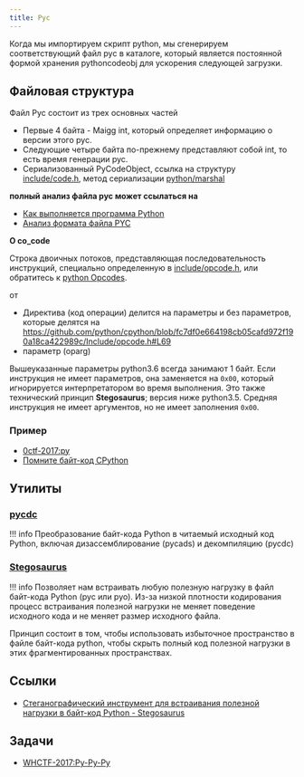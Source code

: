 ```yaml
---
title: Pyc
---
```


Когда мы импортируем скрипт python, мы сгенерируем соответствующий файл pyc в каталоге, который является постоянной
формой хранения pythoncodeobj для ускорения следующей загрузки.

## Файловая структура

Файл Pyc состоит из трех основных частей

- Первые 4 байта - Maigg int, который определяет информацию о версии этого pyc.
- Следующие четыре байта по-прежнему представляют собой int, то есть время генерации pyc.
- Сериализованный PyCodeObject, ссылка на структуру 
  [include/code.h](<https://github.com/python/cpython/blob/master/Include/code.h>), метод сериализации 
  [python/marshal](<https://github.com/python/cpython/blob/master/Python/marshal.c>)

**полный анализ файла pyc может ссылаться на**

- [Как выполняется программа Python](<http://python.jobbole.com/84599/>)
- [Анализ формата файла PYC](<http://kdr2.com/tech/python/pyc-format.html>)

**О co_code**

Строка двоичных потоков, представляющая последовательность инструкций, специально определенную в 
[include/opcode.h](<https://github.com/python/cpython/blob/fc7df0e664198cb05cafd972f190a18ca422989c/Include/opcode.h>),
или обратитесь к [python Opcodes](<http://unpyc.sourceforge.net/Opcodes.html>).

от

- Директива (код операции) делится на параметры и без параметров, которые делятся
  на <https://github.com/python/cpython/blob/fc7df0e664198cb05cafd972f190a18ca422989c/Include/opcode.h#L69>
- параметр (oparg)

Вышеуказанные параметры python3.6 всегда занимают 1 байт. Если инструкция не имеет параметров, она заменяется на `0x00`,
который игнорируется интерпретатором во время выполнения. Это также технический принцип **Stegosaurus**; версия ниже
python3.5. Средняя инструкция не имеет аргументов, но не имеет заполнения `0x00`.

### Пример

- [0ctf-2017:py](<https://github.com/ctfs/write-ups-2017/tree/master/0ctf-quals-2017/reverse/py-137>)
- [Помните байт-код CPython](<http://0x48.pw/2017/03/20/0x2f/>)

## Утилиты

### [pycdc](<https://github.com/zrax/pycdc>)

!!! info
    Преобразование байт-кода Python в читаемый исходный код Python, включая дизассемблирование (pycads) и декомпиляцию 
    (pycdc)

### [Stegosaurus](<https://bitbucket.org/jherron/stegosaurus/src>)

!!! info 
    Позволяет нам встраивать любую полезную нагрузку в файл байт-кода Python (pyc или pyo). Из-за низкой плотности 
    кодирования процесс встраивания полезной нагрузки не меняет поведение исходного кода и не меняет размер исходного 
    файла.

Принцип состоит в том, чтобы использовать избыточное пространство в файле байт-кода python, чтобы скрыть полный код
полезной нагрузки в этих фрагментированных пространствах.

## Ссылки

- [Стеганографический инструмент для встраивания полезной нагрузки в байт-код Python - Stegosaurus](<http://www.freebuf.com/sectool/129357.html>)

## Задачи

- [WHCTF-2017:Py-Py-Py](<https://www.xctf.org.cn/library/details/whctf-writeup/>)
